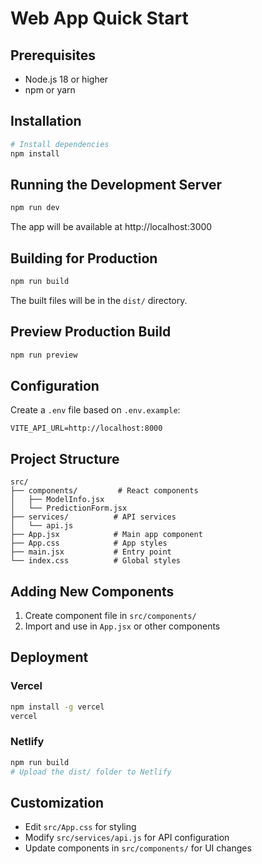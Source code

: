 # Web App Quick Start

## Prerequisites

- Node.js 18 or higher
- npm or yarn

## Installation

```bash
# Install dependencies
npm install
```

## Running the Development Server

```bash
npm run dev
```

The app will be available at http://localhost:3000

## Building for Production

```bash
npm run build
```

The built files will be in the `dist/` directory.

## Preview Production Build

```bash
npm run preview
```

## Configuration

Create a `.env` file based on `.env.example`:

```
VITE_API_URL=http://localhost:8000
```

## Project Structure

```
src/
├── components/         # React components
│   ├── ModelInfo.jsx
│   └── PredictionForm.jsx
├── services/          # API services
│   └── api.js
├── App.jsx            # Main app component
├── App.css            # App styles
├── main.jsx           # Entry point
└── index.css          # Global styles
```

## Adding New Components

1. Create component file in `src/components/`
2. Import and use in `App.jsx` or other components

## Deployment

### Vercel
```bash
npm install -g vercel
vercel
```

### Netlify
```bash
npm run build
# Upload the dist/ folder to Netlify
```

## Customization

- Edit `src/App.css` for styling
- Modify `src/services/api.js` for API configuration
- Update components in `src/components/` for UI changes

